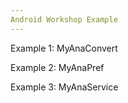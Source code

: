 ```yaml
---
Android Workshop Example
---
```


Example 1: MyAnaConvert

Example 2: MyAnaPref

Example 3: MyAnaService


